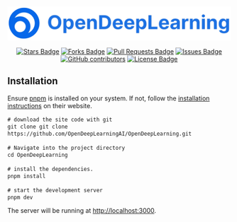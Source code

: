 <div align="center">
  <a href="https://www.opendeeplearning.xyz/" target="_blank" >
    <img src="public/opendeeplearning.png" alt="OpenDeepLearning" width="550"/>
  </a>

<a href="https://github.com/OpenDeepLearningAI/OpenDeepLearning/stargazers"><img src="https://img.shields.io/github/stars/OpenDeepLearningAI/OpenDeepLearning" alt="Stars Badge"/></a>
<a href="https://github.com/OpenDeepLearningAI/OpenDeepLearning/network/members"><img src="https://img.shields.io/github/forks/OpenDeepLearningAI/OpenDeepLearning" alt="Forks Badge"/></a>
<a href="https://github.com/OpenDeepLearningAI/OpenDeepLearning/pulls"><img src="https://img.shields.io/github/issues-pr/OpenDeepLearningAI/OpenDeepLearning" alt="Pull Requests Badge"/></a>
<a href="https://github.com/OpenDeepLearningAI/OpenDeepLearning/issues"><img src="https://img.shields.io/github/issues/OpenDeepLearningAI/OpenDeepLearning" alt="Issues Badge"/></a>
<a href="https://github.com/OpenDeepLearningAI/OpenDeepLearning/graphs/contributors"><img alt="GitHub contributors" src="https://img.shields.io/github/contributors/OpenDeepLearningAI/OpenDeepLearning?color=2b9348"></a>
<a href="https://github.com/OpenDeepLearningAI/OpenDeepLearning/blob/master/LICENSE"><img src="https://img.shields.io/github/license/OpenDeepLearningAI/OpenDeepLearning?color=yello" alt="License Badge"/></a>

</div>

## Installation

Ensure [pnpm](https://pnpm.io) is installed on your system. If not, follow the [installation instructions](https://pnpm.io/installation) on their website.

```
# download the site code with git
git clone git clone https://github.com/OpenDeepLearningAI/OpenDeepLearning.git

# Navigate into the project directory
cd OpenDeepLearning

# install the dependencies.
pnpm install

# start the development server
pnpm dev
```

The server will be running at [http://localhost:3000](http://localhost:3000).
